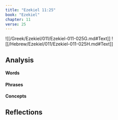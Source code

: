 ```yaml
---
title: "Ezekiel 11:25"
book: "Ezekiel"
chapter: 11
verse: 25
---
```

![[/Greek/Ezekiel/011/Ezekiel-011-025G.md#Text]]
![[/Hebrew/Ezekiel/011/Ezekiel-011-025H.md#Text]]

## Analysis

#### Words

#### Phrases

#### Concepts

## Reflections
